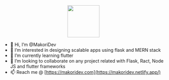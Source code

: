 <div id="header" align="center">
  <img src="https://media1.giphy.com/media/3kPDmoWdBpQPNhCnUG/giphy.gif?cid=ecf05e47s2yupcx07ea460xn74k5azeleikt9pn82sdo9rf5&ep=v1_gifs_related&rid=giphy.gif&ct=s" width="100"/>
</div>



- 👋 Hi, I’m @MakoriDev
- 👀 I’m interested in designing scalable apps using flask and MERN stack
- 🌱 I’m currently learning flutter 
- 💞️ I’m looking to collaborate on any project related with Flask, Ract, Node JS and flutter frameworks
- 📫 Reach me @ [https://makoridev.com](https://makoridev.netlify.app/)
<!---
MakoriDev/MakoriDev is a ✨ special ✨ repository because its `README.md` (this file) appears on your GitHub profile.
You can click the Preview link to take a look at your changes.
--->
